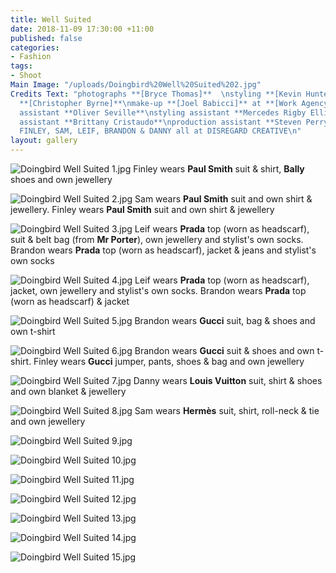 ```yaml
---
title: Well Suited
date: 2018-11-09 17:30:00 +11:00
published: false
categories:
- Fashion
tags:
- Shoot
Main Image: "/uploads/Doingbird%20Well%20Suited%202.jpg"
Credits Text: "photographs **[Bryce Thomas]**  \nstyling **[Kevin Hunter]**\nhair
  **[Christopher Byrne]**\nmake-up **[Joel Babicci]** at **[Work Agency]**\nphotography
  assistant **Oliver Seville**\nstyling assistant **Mercedes Rigby Ellis** \nhair
  assistant **Brittany Cristaudo**\nproduction assistant **Steven Perry**\ntalent
  FINLEY, SAM, LEIF, BRANDON & DANNY all at DISREGARD CREATIVE\n"
layout: gallery
---
```


![Doingbird Well Suited 1.jpg](/uploads/Doingbird%20Well%20Suited%201.jpg)
Finley wears **Paul Smith** suit & shirt, **Bally** shoes and own jewellery

![Doingbird Well Suited 2.jpg](/uploads/Doingbird%20Well%20Suited%202.jpg)
Sam wears **Paul Smith** suit and own shirt & jewellery. Finley wears **Paul Smith** suit and own shirt & jewellery

![Doingbird Well Suited 3.jpg](/uploads/Doingbird%20Well%20Suited%203.jpg)
Leif wears **Prada** top (worn as headscarf), suit & belt bag (from **Mr Porter**), own jewellery and stylist's own socks. Brandon wears **Prada** top (worn as headscarf), jacket & jeans and stylist's own socks

![Doingbird Well Suited 4.jpg](/uploads/Doingbird%20Well%20Suited%204.jpg)
Leif wears **Prada** top (worn as headscarf), jacket, own jewellery and stylist's own socks. Brandon wears **Prada** top (worn as headscarf) & jacket

![Doingbird Well Suited 5.jpg](/uploads/Doingbird%20Well%20Suited%205.jpg)
Brandon wears **Gucci** suit, bag & shoes and own t-shirt

![Doingbird Well Suited 6.jpg](/uploads/Doingbird%20Well%20Suited%206.jpg)
Brandon wears **Gucci** suit & shoes and own t-shirt. Finley wears **Gucci** jumper, pants, shoes & bag and own jewellery

![Doingbird Well Suited 7.jpg](/uploads/Doingbird%20Well%20Suited%207.jpg)
Danny wears **Louis Vuitton** suit, shirt & shoes and own blanket & jewellery

![Doingbird Well Suited 8.jpg](/uploads/Doingbird%20Well%20Suited%208.jpg)
Sam wears **Hermès** suit, shirt, roll-neck & tie and own jewellery

![Doingbird Well Suited 9.jpg](/uploads/Doingbird%20Well%20Suited%209.jpg)

![Doingbird Well Suited 10.jpg](/uploads/Doingbird%20Well%20Suited%2010.jpg)

![Doingbird Well Suited 11.jpg](/uploads/Doingbird%20Well%20Suited%2011.jpg)

![Doingbird Well Suited 12.jpg](/uploads/Doingbird%20Well%20Suited%2012.jpg)

![Doingbird Well Suited 13.jpg](/uploads/Doingbird%20Well%20Suited%2013.jpg)

![Doingbird Well Suited 14.jpg](/uploads/Doingbird%20Well%20Suited%2014.jpg)

![Doingbird Well Suited 15.jpg](/uploads/Doingbird%20Well%20Suited%2015.jpg)

